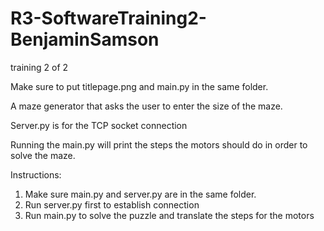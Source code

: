 # R3-SoftwareTraining2-BenjaminSamson
training 2 of 2

Make sure to put titlepage.png and main.py in the same folder.

A maze generator that asks the user to enter the size of the maze.

Server.py is for the TCP socket connection

Running the main.py will print the steps the motors should do in order to solve the maze.

Instructions:

  1. Make sure main.py and server.py are in the same folder.
  2. Run server.py first to establish connection
  3. Run main.py to solve the puzzle and translate the steps for the motors

  
